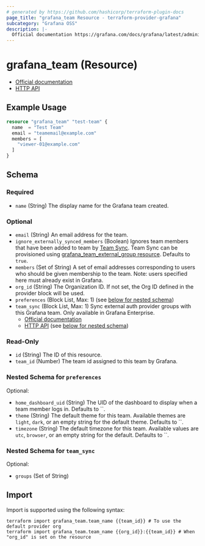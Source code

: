 ```yaml
---
# generated by https://github.com/hashicorp/terraform-plugin-docs
page_title: "grafana_team Resource - terraform-provider-grafana"
subcategory: "Grafana OSS"
description: |-
  Official documentation https://grafana.com/docs/grafana/latest/administration/team-management/HTTP API https://grafana.com/docs/grafana/latest/developers/http_api/team/
---
```


# grafana_team (Resource)

* [Official documentation](https://grafana.com/docs/grafana/latest/administration/team-management/)
* [HTTP API](https://grafana.com/docs/grafana/latest/developers/http_api/team/)

## Example Usage

```terraform
resource "grafana_team" "test-team" {
  name  = "Test Team"
  email = "teamemail@example.com"
  members = [
    "viewer-01@example.com"
  ]
}
```

<!-- schema generated by tfplugindocs -->
## Schema

### Required

- `name` (String) The display name for the Grafana team created.

### Optional

- `email` (String) An email address for the team.
- `ignore_externally_synced_members` (Boolean) Ignores team members that have been added to team by [Team Sync](https://grafana.com/docs/grafana/latest/setup-grafana/configure-security/configure-team-sync/).
Team Sync can be provisioned using [grafana_team_external_group resource](https://registry.terraform.io/providers/grafana/grafana/latest/docs/resources/team_external_group).
 Defaults to `true`.
- `members` (Set of String) A set of email addresses corresponding to users who should be given membership
to the team. Note: users specified here must already exist in Grafana.
- `org_id` (String) The Organization ID. If not set, the Org ID defined in the provider block will be used.
- `preferences` (Block List, Max: 1) (see [below for nested schema](#nestedblock--preferences))
- `team_sync` (Block List, Max: 1) Sync external auth provider groups with this Grafana team. Only available in Grafana Enterprise.
	* [Official documentation](https://grafana.com/docs/grafana/latest/setup-grafana/configure-security/configure-team-sync/)
	* [HTTP API](https://grafana.com/docs/grafana/latest/developers/http_api/team_sync/) (see [below for nested schema](#nestedblock--team_sync))

### Read-Only

- `id` (String) The ID of this resource.
- `team_id` (Number) The team id assigned to this team by Grafana.

<a id="nestedblock--preferences"></a>
### Nested Schema for `preferences`

Optional:

- `home_dashboard_uid` (String) The UID of the dashboard to display when a team member logs in. Defaults to ``.
- `theme` (String) The default theme for this team. Available themes are `light`, `dark`, or an empty string for the default theme. Defaults to ``.
- `timezone` (String) The default timezone for this team. Available values are `utc`, `browser`, or an empty string for the default. Defaults to ``.


<a id="nestedblock--team_sync"></a>
### Nested Schema for `team_sync`

Optional:

- `groups` (Set of String)

## Import

Import is supported using the following syntax:

```shell
terraform import grafana_team.team_name {{team_id}} # To use the default provider org
terraform import grafana_team.team_name {{org_id}}:{{team_id}} # When "org_id" is set on the resource
```
